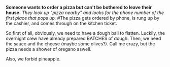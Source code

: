 **Someone wants to order a pizza but can't be bothered to leave their house.**
*They look up "pizza nearby" and looks for the phone number of the first place that pops up.*
#The pizza gets ordered by phone, is rung up by the cashier, and comes through on the kitchen ticket.

So first of all, obviously, we need to have a dough ball to flatten. 
Luckily, the overnight crew have already prepared BATCHES of dough. 
Then, we need the sauce and the cheese (maybe some olives?).
Call me crazy, but the pizza needs a shower of oregano aswell. 

Also, we forbid pineapple. 